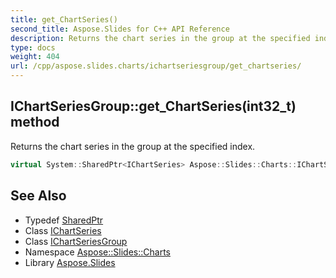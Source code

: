 ```yaml
---
title: get_ChartSeries()
second_title: Aspose.Slides for C++ API Reference
description: Returns the chart series in the group at the specified index.
type: docs
weight: 404
url: /cpp/aspose.slides.charts/ichartseriesgroup/get_chartseries/
---
```

## IChartSeriesGroup::get_ChartSeries(int32_t) method


Returns the chart series in the group at the specified index.

```cpp
virtual System::SharedPtr<IChartSeries> Aspose::Slides::Charts::IChartSeriesGroup::get_ChartSeries(int32_t index)=0
```

## See Also

* Typedef [SharedPtr](../../system/sharedptr/)
* Class [IChartSeries](../ichartseries/)
* Class [IChartSeriesGroup](./)
* Namespace [Aspose::Slides::Charts](../)
* Library [Aspose.Slides](../../)